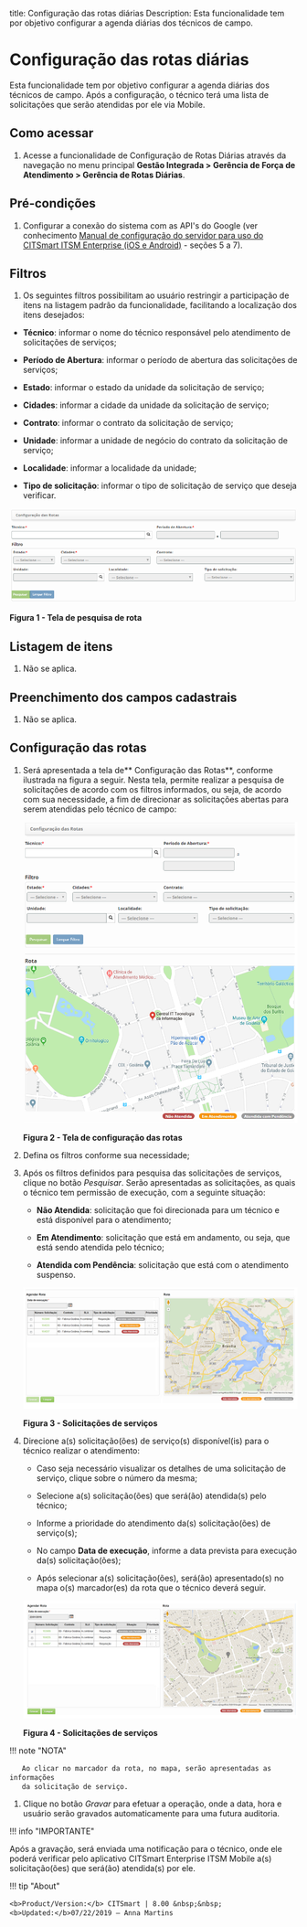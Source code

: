 title: Configuração das rotas diárias
Description: Esta funcionalidade tem por objetivo configurar a agenda diárias
dos técnicos de campo.

# Configuração das rotas diárias

Esta funcionalidade tem por objetivo configurar a agenda diárias dos técnicos de
campo. Após a configuração, o técnico terá uma lista de solicitações que serão
atendidas por ele via Mobile.

Como acessar
-----------

1.  Acesse a funcionalidade de Configuração de Rotas Diárias através da
    navegação no menu principal **Gestão Integrada > Gerência de Força de
    Atendimento > Gerência de Rotas Diárias**.

Pré-condições
------------

1.  Configurar a conexão do sistema com as API's do Google (ver
    conhecimento [Manual de configuração do servidor para uso do CITSmart ITSM
    Enterprise (iOS e Android)]() - seções 5 a 7).

Filtros
-------

1.  Os seguintes filtros possibilitam ao usuário restringir a participação de
    itens na listagem padrão da funcionalidade, facilitando a localização dos
    itens desejados:

-   **Técnico**: informar o nome do técnico responsável pelo atendimento de
    solicitações de serviços;

-   **Período de Abertura**: informar o período de abertura das solicitações de
    serviços;

-   **Estado**: informar o estado da unidade da solicitação de serviço;

-   **Cidades**: informar a cidade da unidade da solicitação de serviço;

-   **Contrato**: informar o contrato da solicitação de serviço;

-   **Unidade**: informar a unidade de negócio do contrato da solicitação de
    serviço;

-   **Localidade**: informar a localidade da unidade;

-   **Tipo de solicitação**: informar o tipo de solicitação de serviço que
    deseja verificar.

![Criar](images/daily-1.png)

**Figura 1 - Tela de pesquisa de rota**

Listagem de itens
----------------

1.  Não se aplica.

Preenchimento dos campos cadastrais
----------------------------------

1.  Não se aplica.

Configuração das rotas
---------------------

1.  Será apresentada a tela de** Configuração das Rotas**, conforme ilustrada na
    figura a seguir. Nesta tela, permite realizar a pesquisa de solicitações de
    acordo com os filtros informados, ou seja, de acordo com sua necessidade, a
    fim de direcionar as solicitações abertas para serem atendidas pelo técnico
    de campo:

    ![Criar](images/daily-2.png)
    
    **Figura 2 - Tela de configuração das rotas**

1.  Defina os filtros conforme sua necessidade;

2.  Após os filtros definidos para pesquisa das solicitações de serviços, clique
    no botão *Pesquisar*. Serão apresentadas as solicitações, as quais o técnico
    tem permissão de execução, com a seguinte situação:

    -   **Não Atendida**: solicitação que foi direcionada para um técnico e está
    disponível para o atendimento;

    -   **Em Atendimento**: solicitação que está em andamento, ou seja, que está
    sendo atendida pelo técnico;

    -   **Atendida com Pendência**: solicitação que está com o atendimento suspenso.

    ![Criar](images/daily-3.png)
    
    **Figura 3 - Solicitações de serviços**

1.  Direcione a(s) solicitação(ões) de serviço(s) disponível(is) para o técnico
    realizar o atendimento:

    -   Caso seja necessário visualizar os detalhes de uma solicitação de serviço,
    clique sobre o número da mesma;

    -   Selecione a(s) solicitação(ões) que será(ão) atendida(s) pelo técnico;

    -   Informe a prioridade do atendimento da(s) solicitação(ões) de serviço(s);

    -   No campo **Data de execução**, informe a data prevista para execução da(s)
    solicitação(ões);

    -   Após selecionar a(s) solicitação(ões), será(ão) apresentado(s) no mapa o(s)
    marcador(es) da rota que o técnico deverá seguir.

    ![Criar](images/daily-4.png)
    
    **Figura 4 - Solicitações de serviços**

   !!! note "NOTA"

       Ao clicar no marcador da rota, no mapa, serão apresentadas as informações
       da solicitação de serviço.

1.  Clique no botão *Gravar* para efetuar a operação, onde a data, hora e
    usuário serão gravados automaticamente para uma futura auditoria.

!!! info "IMPORTANTE"

Após a gravação, será enviada uma notificação para o técnico, onde ele
poderá verificar pelo aplicativo CITSmart Enterprise ITSM Mobile a(s)
solicitação(ões) que será(ão) atendida(s) por ele.


!!! tip "About"

    <b>Product/Version:</b> CITSmart | 8.00 &nbsp;&nbsp;
    <b>Updated:</b>07/22/2019 – Anna Martins
